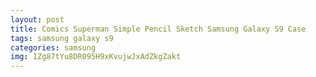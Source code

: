```yaml
---
layout: post
title: Comics Superman Simple Pencil Sketch Samsung Galaxy S9 Case
tags: samsung galaxy s9
categories: samsung
img: 1Zg87tYu8DR095H9xKvujwJxAdZkgZakt
---
```

